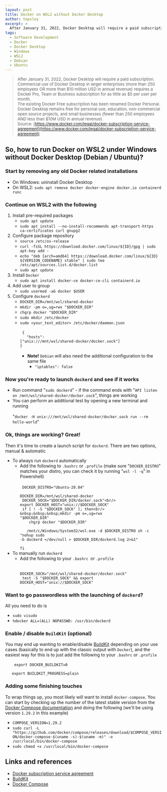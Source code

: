 ```yaml
---
layout: post
title: Docker on WSL2 without Docker Desktop
author: tepsley
excerpt: >
  After January 31, 2022, Docker Desktop will require a paid subscription. Here you can find instructions for running Docker on WSL2 under Windows without Docker Desktop (target distributions being Debian & Ubuntu).
tags:
  - Software Development
  - Docker
  - Docker Desktop
  - Windows
  - WSL2
  - Debian
  - Ubuntu
---
```


> <span style="font-size: 13px;">After January 31, 2022, Docker Desktop will require a paid subscription.<br/>Commercial use of Docker Desktop in larger enterprises (more than 250 employees OR more than $10 million USD in annual revenue) requires a Docker Pro, Team or Business subscription for as little as $5 per user per month.<br/>The existing Docker Free subscription has been renamed Docker Personal. Docker Desktop remains free for personal use, education, non-commercial open source projects, and small businesses (fewer than 250 employees AND less than $10M USD in annual revenue).<br/>Source: [https://www.docker.com/legal/docker-subscription-service-agreement](https://www.docker.com/legal/docker-subscription-service-agreement)</span>

## So, how to run Docker on WSL2 under Windows without Docker Desktop (Debian / Ubuntu)?

### Start by removing any old Docker related installations

- On Windows: uninstall Docker Desktop
- On WSL2: `sudo apt remove docker docker-engine docker.io containerd runc`

### Continue on WSL2 with the following

1. Install pre-required packages
   - `sudo apt update`
   - `sudo apt install --no-install-recommends apt-transport-https ca-certificates curl gnupg2`
2. Configure package repository
   - `source /etc/os-release`
   - `curl -fsSL https://download.docker.com/linux/${ID}/gpg | sudo apt-key add -`
   - `echo "deb [arch=amd64] https://download.docker.com/linux/${ID} ${VERSION_CODENAME} stable" | sudo tee /etc/apt/sources.list.d/docker.list`
   - `sudo apt update`
3. Install `Docker`
   - `sudo apt install docker-ce docker-ce-cli containerd.io`
4. Add user to group
   - `sudo usermod -aG docker $USER`
5. Configure `dockerd`
   - `DOCKER_DIR=/mnt/wsl/shared-docker`
   - `mkdir -pm o=,ug=rwx "$DOCKER_DIR"`
   - `chgrp docker "$DOCKER_DIR"`
   - `sudo mkdir /etc/docker`
   - `sudo <your_text_editor> /etc/docker/daemon.json`<br/><br/>
     <code>
     {<br/>&nbsp;&nbsp;&nbsp;"hosts": ["unix:///mnt/wsl/shared-docker/docker.sock"]<br/>}
     </code><br/><br/>
     - **Note!** `Debian` will also need the additional configuration to the same file
       - `"iptables": false`

### Now you're ready to launch `dockerd` and see if it works

- Run command "`sudo dockerd`" - if the command ends with "`API listen on /mnt/wsl/shared-docker/docker.sock`", things are working
- You can perform an additional test by opening a new terminal and running<br/><br/>
  "`docker -H unix:///mnt/wsl/shared-docker/docker.sock run --rm hello-world`"

### Ok, things are working? Great!

Then it's time to create a launch script for `dockerd`. There are two options, manual & automatic

- To always run `dockerd` automatically
  - Add the following to `.bashrc` or `.profile` (make sure "`DOCKER_DISTRO`" matches your distro, you can check it by running "`wsl -l -q`" in Powershell)<br/><br/>
    <code>
    DOCKER_DISTRO="Ubuntu-20.04"<br/>
    DOCKER_DIR=/mnt/wsl/shared-docker<br/>
    DOCKER_SOCK="$DOCKER_DIR/docker.sock"<br/>
       export DOCKER_HOST="unix://$DOCKER_SOCK"<br/>
    if [ ! -S "$DOCKER_SOCK" ]; then<br/>
    &nbsp;&nbsp;&nbsp;mkdir -pm o=,ug=rwx "$DOCKER_DIR"<br/>
     &nbsp;&nbsp;&nbsp;chgrp docker "$DOCKER_DIR"<br/>
    &nbsp;&nbsp;&nbsp;/mnt/c/Windows/System32/wsl.exe -d $DOCKER_DISTRO sh -c "nohup sudo -b dockerd </dev/null > $DOCKER_DIR/dockerd.log 2>&1"<br/>
    fi
    </code>
- To manually run `dockerd`
  - Add the following to your `.bashrc `or `.profile`<br/><br/>
    <code>
    DOCKER_SOCK="/mnt/wsl/shared-docker/docker.sock"<br/>
    test -S "$DOCKER_SOCK" && export DOCKER_HOST="unix://$DOCKER_SOCK"
    </code>

### Want to go passwordless with the launching of `dockerd`?

All you need to do is

- `sudo visudo`
- `%docker ALL=(ALL) NOPASSWD: /usr/bin/dockerd`

### Enable / disable `BuildKit` (optional)

You may end up wanting to enable/disable [BuildKit](https://docs.docker.com/develop/develop-images/build_enhancements/) depending on your use cases (basically to end up with the classic output with `Docker`), and the easiest way for this is to just add the following to your `.bashrc` or `.profile`<br/><br/>
<code>
&nbsp;&nbsp;&nbsp;export DOCKER_BUILDKIT=0<br/>
&nbsp;&nbsp;&nbsp;export BUILDKIT_PROGRESS=plain
</code>

### Adding some finishing touches

To wrap things up, you most likely will want to install `docker-compose`. You can start by checking up the number of the latest stable version from the [Docker Compose documentation](https://docs.docker.com/compose/install/) and doing the following (we'll be using version `1.29.2` in this example)

- `COMPOSE_VERSION=1.29.2`
- `sudo curl -L "https://github.com/docker/compose/releases/download/$COMPOSE_VERSION/docker-compose-$(uname -s)-$(uname -m)" -o /usr/local/bin/docker-compose`
- `sudo chmod +x /usr/local/bin/docker-compose`

## Links and references

- [Docker subscription service agreement](https://www.docker.com/legal/docker-subscription-service-agreement)
- [BuildKit](https://docs.docker.com/develop/develop-images/build_enhancements/)
- [Docker Compose](https://docs.docker.com/compose/install/)
